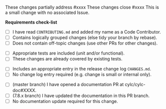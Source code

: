 <!-- Complete this Pull Request template and delete all "COMMENT:" lines. -->

<!-- Significant PRs should address an existing Issue. Choose one: -->

These changes partially address #xxxx
These changes close #xxxx
This is a small change with no associated Issue.

<!-- The following requirements must be satisfied (with "[x]"). -->
<!-- Mark the PR as a Draft if all requirements are not yet satisfied. -->

**Requirements check-list**
- [ ] I have read `CONTRIBUTING.md` and added my name as a Code Contributor.
- [ ] Contains logically grouped changes (else tidy your branch by rebase).
- [ ] Does not contain off-topic changes (use other PRs for other changes).
<!-- choose one: -->
- [ ] Appropriate tests are included (unit and/or functional).
- [ ] These changes are already covered by existing tests.
<!-- choose one: -->
- [ ] Includes an appropriate entry in the release change log `CHANGES.md`.
- [ ] No change log entry required (e.g. change is small or internal only).
<!-- choose one: -->
- [ ] (master branch) I have opened a documentation PR at cylc/cylc-doc#XXXX.
- [ ] (7.8.x branch) I have updated the documentation in this PR branch.
- [ ] No documentation update required for this change.
